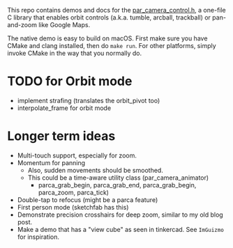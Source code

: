 This repo contains demos and docs for the [par_camera_control.h](https://github.com/prideout/par),
a one-file C library that enables orbit controls (a.k.a. tumble, arcball, trackball) or pan-and-zoom
like Google Maps.

The native demo is easy to build on macOS. First make sure you have CMake and clang installed, then
do `make run`. For other platforms, simply invoke CMake in the way that you normally do.

# TODO for Orbit mode

- implement strafing (translates the orbit_pivot too)
- interpolate_frame for orbit mode

# Longer term ideas

- Multi-touch support, especially for zoom.
- Momentum for panning
    - Also, sudden movements should be smoothed.
    - This could be a time-aware utility class (par_camera_animator)
        - parca_grab_begin, parca_grab_end, parca_grab_begin, parca_zoom, parca_tick)
- Double-tap to refocus (might be a parca feature)
- First person mode (sketchfab has this)
- Demonstrate precision crosshairs for deep zoom, similar to my old blog post.
- Make a demo that has a "view cube" as seen in tinkercad. See `ImGuizmo` for inspiration.
